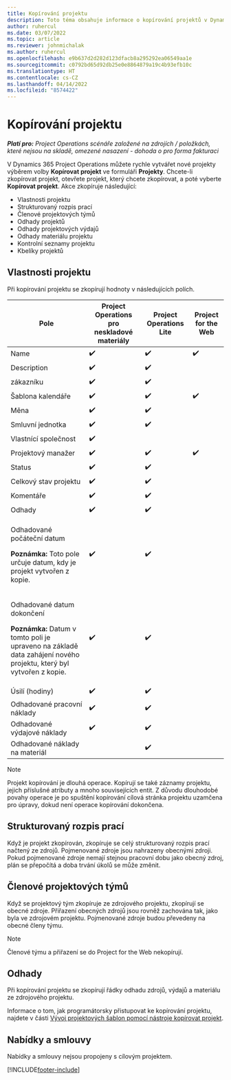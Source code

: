 ```yaml
---
title: Kopírování projektu
description: Toto téma obsahuje informace o kopírování projektů v Dynamics 365 Project Operations.
author: ruhercul
ms.date: 03/07/2022
ms.topic: article
ms.reviewer: johnmichalak
ms.author: ruhercul
ms.openlocfilehash: e9b637d2d282d123dfacb8a295292ea06549aa1e
ms.sourcegitcommit: c0792bd65d92db25e0e8864879a19c4b93efb10c
ms.translationtype: HT
ms.contentlocale: cs-CZ
ms.lasthandoff: 04/14/2022
ms.locfileid: "8574422"
---
```

# <a name="copy-a-project"></a>Kopírování projektu

_**Platí pro:** Project Operations scénáře založené na zdrojích / položkách, které nejsou na skladě, omezené nasazení - dohoda o pro forma fakturaci_

V Dynamics 365 Project Operations můžete rychle vytvářet nové projekty výběrem volby **Kopírovat projekt** ve formuláři **Projekty**. Chcete-li zkopírovat projekt, otevřete projekt, který chcete zkopírovat, a poté vyberte **Kopírovat projekt**. Akce zkopíruje následující:

- Vlastnosti projektu 
- Strukturovaný rozpis prací
- Členové projektových týmů
- Odhady projektů
- Odhady projektových výdajů
- Odhady materiálu projektu
- Kontrolní seznamy projektu
- Kbelíky projektů

## <a name="project-properties"></a>Vlastnosti projektu

Při kopírování projektu se zkopírují hodnoty v následujících polích.

| Pole | Project Operations pro neskladové materiály | Project Operations Lite | Project for the Web |
|-------|------------------------------------------|-------------------------|---------------------|
| Name | :heavy_check_mark: | :heavy_check_mark: | :heavy_check_mark: |
| Description | :heavy_check_mark: | :heavy_check_mark: | |
| zákazníku | :heavy_check_mark: | :heavy_check_mark: | |
| Šablona kalendáře | :heavy_check_mark: | :heavy_check_mark: | :heavy_check_mark: |
| Měna | :heavy_check_mark: | :heavy_check_mark: | |
| Smluvní jednotka | :heavy_check_mark: | :heavy_check_mark: | |
| Vlastnící společnost | :heavy_check_mark: | | |
| Projektový manažer | :heavy_check_mark: | :heavy_check_mark: | :heavy_check_mark: |
| Status | :heavy_check_mark: | :heavy_check_mark: | |
| Celkový stav projektu | :heavy_check_mark: | :heavy_check_mark: | |
| Komentáře | :heavy_check_mark: | :heavy_check_mark: | |
| Odhady | :heavy_check_mark: | :heavy_check_mark: | |
| <p>Odhadované počáteční datum</p><p><strong>Poznámka:</strong> Toto pole určuje datum, kdy je projekt vytvořen z kopie. | :heavy_check_mark: | :heavy_check_mark: | |
| <p>Odhadované datum dokončení</p><p><strong>Poznámka:</strong> Datum v tomto poli je upraveno na základě data zahájení nového projektu, který byl vytvořen z kopie.</p> | :heavy_check_mark: | :heavy_check_mark: | |
| Úsilí (hodiny) | :heavy_check_mark: | :heavy_check_mark: | |
| Odhadované pracovní náklady | :heavy_check_mark: | :heavy_check_mark: | |
| Odhadované výdajové náklady | :heavy_check_mark: | :heavy_check_mark: | |
| Odhadované náklady na materiál | | :heavy_check_mark: | |

> [!NOTE]
> Projekt kopírování je dlouhá operace. Kopírují se také záznamy projektu, jejich příslušné atributy a mnoho souvisejících entit. Z důvodu dlouhodobé povahy operace je po spuštění kopírování cílová stránka projektu uzamčena pro úpravy, dokud není operace kopírování dokončena.

## <a name="work-breakdown-structure"></a>Strukturovaný rozpis prací

Když je projekt zkopírován, zkopíruje se celý strukturovaný rozpis prací načtený ze zdrojů. Pojmenované zdroje jsou nahrazeny obecnými zdroji. Pokud pojmenované zdroje nemají stejnou pracovní dobu jako obecný zdroj, plán se přepočítá a doba trvání úkolů se může změnit.

## <a name="project-team-members"></a>Členové projektových týmů

Když se projektový tým zkopíruje ze zdrojového projektu, zkopírují se obecné zdroje. Přiřazení obecných zdrojů jsou rovněž zachována tak, jako byla ve zdrojovém projektu. Pojmenované zdroje budou převedeny na obecné členy týmu.

> [!NOTE]
> Členové týmu a přiřazení se do Project for the Web nekopírují.

## <a name="estimates"></a>Odhady

Při kopírování projektu se zkopírují řádky odhadu zdrojů, výdajů a materiálu ze zdrojového projektu. 

Informace o tom, jak programátorsky přistupovat ke kopírování projektu, najdete v části [Vývoj projektových šablon pomocí nástroje kopírovat projekt](dev-copy-project.md).

## <a name="quotes-and-contracts"></a>Nabídky a smlouvy

Nabídky a smlouvy nejsou propojeny s cílovým projektem.

[!INCLUDE[footer-include](../includes/footer-banner.md)]
